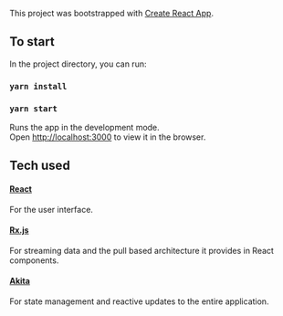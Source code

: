 This project was bootstrapped with [Create React App](https://github.com/facebook/create-react-app).

## To start

In the project directory, you can run:

### `yarn install`
### `yarn start`

Runs the app in the development mode.<br />
Open [http://localhost:3000](http://localhost:3000) to view it in the browser.

## Tech used

#### [React](https://github.com/facebook/react)
  For the user interface.

#### [Rx.js](https://github.com/ReactiveX/rxjs)
  For streaming data and the pull based architecture it provides in React components.

#### [Akita](https://github.com/datorama/akita)
  For state management and reactive updates to the entire application.
